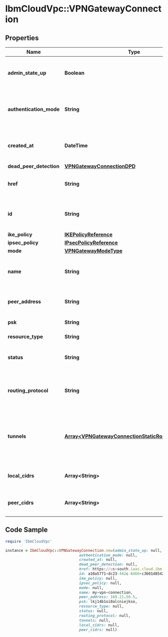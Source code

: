 # IbmCloudVpc::VPNGatewayConnection

## Properties

Name | Type | Description | Notes
------------ | ------------- | ------------- | -------------
**admin_state_up** | **Boolean** | If set to false, the VPN gateway connection is shut down | [default to true]
**authentication_mode** | **String** | The authentication mode. Only &#x60;psk&#x60; is currently supported. | 
**created_at** | **DateTime** | The date and time that this VPN gateway connection was created | 
**dead_peer_detection** | [**VPNGatewayConnectionDPD**](VPNGatewayConnectionDPD.md) |  | 
**href** | **String** | The VPN connection&#39;s canonical URL | 
**id** | **String** | The unique identifier for this VPN gateway connection | 
**ike_policy** | [**IKEPolicyReference**](IKEPolicyReference.md) |  | [optional] 
**ipsec_policy** | [**IPsecPolicyReference**](IPsecPolicyReference.md) |  | [optional] 
**mode** | [**VPNGatewayModeType**](VPNGatewayModeType.md) |  | 
**name** | **String** | The user-defined name for this VPN gateway connection | 
**peer_address** | **String** | The IP address of the peer VPN gateway | 
**psk** | **String** | The preshared key | 
**resource_type** | **String** | The resource type | 
**status** | **String** | The status of a VPN gateway connection | 
**routing_protocol** | **String** | Routing protocols are disabled for this VPN gateway connection. | [default to &#39;none&#39;]
**tunnels** | [**Array&lt;VPNGatewayConnectionStaticRouteModeTunnel&gt;**](VPNGatewayConnectionStaticRouteModeTunnel.md) | The VPN tunnel configuration for this VPN gateway connection (in static route mode). | 
**local_cidrs** | **Array&lt;String&gt;** | A collection of local CIDRs for this resource | 
**peer_cidrs** | **Array&lt;String&gt;** | A collection of peer CIDRs for this resource | 

## Code Sample

```ruby
require 'IbmCloudVpc'

instance = IbmCloudVpc::VPNGatewayConnection.new(admin_state_up: null,
                                 authentication_mode: null,
                                 created_at: null,
                                 dead_peer_detection: null,
                                 href: https://us-south.iaas.cloud.ibm.com/v1/vpn_gateways/ddf51bec-3424-11e8-b467-0ed5f89f718b/connections/93487806-7743-4c46-81d6-72869883ea0b,
                                 id: a10a5771-dc23-442c-8460-c3601d8542f7,
                                 ike_policy: null,
                                 ipsec_policy: null,
                                 mode: null,
                                 name: my-vpn-connection,
                                 peer_address: 169.21.50.5,
                                 psk: lkj14b1oi0alcniejkso,
                                 resource_type: null,
                                 status: null,
                                 routing_protocol: null,
                                 tunnels: null,
                                 local_cidrs: null,
                                 peer_cidrs: null)
```


